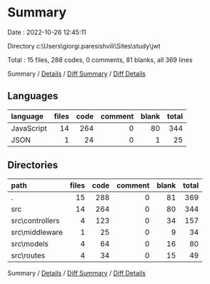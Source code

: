 # Summary

Date : 2022-10-26 12:45:11

Directory c:\\Users\\giorgi.paresishvili\\Sites\\study\\jwt

Total : 15 files,  288 codes, 0 comments, 81 blanks, all 369 lines

Summary / [Details](details.md) / [Diff Summary](diff.md) / [Diff Details](diff-details.md)

## Languages
| language | files | code | comment | blank | total |
| :--- | ---: | ---: | ---: | ---: | ---: |
| JavaScript | 14 | 264 | 0 | 80 | 344 |
| JSON | 1 | 24 | 0 | 1 | 25 |

## Directories
| path | files | code | comment | blank | total |
| :--- | ---: | ---: | ---: | ---: | ---: |
| . | 15 | 288 | 0 | 81 | 369 |
| src | 14 | 264 | 0 | 80 | 344 |
| src\\controllers | 4 | 123 | 0 | 34 | 157 |
| src\\middleware | 1 | 25 | 0 | 9 | 34 |
| src\\models | 4 | 64 | 0 | 16 | 80 |
| src\\routes | 4 | 34 | 0 | 15 | 49 |

Summary / [Details](details.md) / [Diff Summary](diff.md) / [Diff Details](diff-details.md)